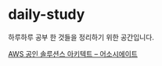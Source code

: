 # daily-study
하루하루 공부 한 것들을 정리하기 위한 공간입니다.

[AWS 공인 솔루션스 아키텍트 – 어소시에이트](./aws/certified-solutions-architect-associate)

